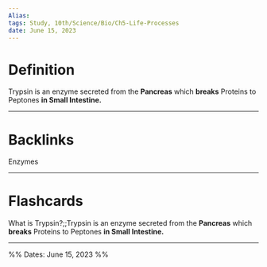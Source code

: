 ```yaml
---
Alias:
tags: Study, 10th/Science/Bio/Ch5-Life-Processes
date: June 15, 2023
---
```

# Definition
Trypsin is an enzyme secreted from the **Pancreas** which **breaks** Proteins to Peptones **in Small Intestine.**


---
# Backlinks
Enzymes

---
# Flashcards
What is Trypsin?;;Trypsin is an enzyme secreted from the **Pancreas** which **breaks** Proteins to Peptones **in Small Intestine.**
<!--SR:!2024-09-25,323,280-->

---

%%
Dates: June 15, 2023
%%